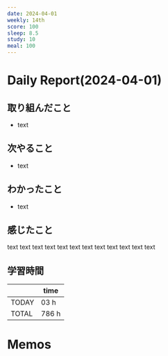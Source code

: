 ```yaml
---
date: 2024-04-01
weekly: 14th
score: 100
sleep: 8.5
study: 10
meal: 100
---
```

# Daily Report(2024-04-01)
## 取り組んだこと
- text
## 次やること
- text
## わかったこと
- text
## 感じたこと
text text text text text text text text text text text text
## 学習時間
|       | time  |
| ----- | ----- |
| TODAY | 03 h  |
| TOTAL | 786 h |
# Memos